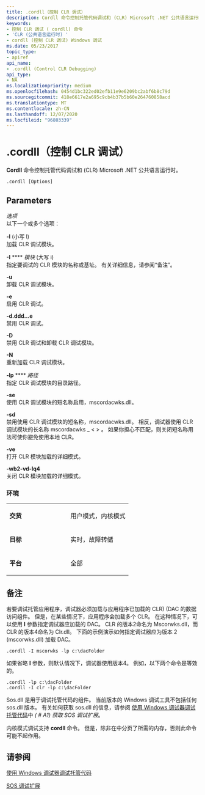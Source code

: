 ```yaml
---
title: .cordll（控制 CLR 调试）
description: Cordll 命令控制托管代码调试和 (CLR) Microsoft .NET 公共语言运行时。
keywords:
- 控制 CLR 调试 ( cordll) 命令
- 'CLR (公共语言运行时) '
- cordll (控制 CLR 调试) Windows 调试
ms.date: 05/23/2017
topic_type:
- apiref
api_name:
- .cordll (Control CLR Debugging)
api_type:
- NA
ms.localizationpriority: medium
ms.openlocfilehash: 0454d1bc322ed02efb11e9e6209bc2abf6b8c79d
ms.sourcegitcommit: 418e6617e2a695c9cb4b37b5b60e264760858acd
ms.translationtype: MT
ms.contentlocale: zh-CN
ms.lasthandoff: 12/07/2020
ms.locfileid: "96803339"
---
```

# <a name="cordll-control-clr-debugging"></a>.cordll（控制 CLR 调试）

**Cordll** 命令控制托管代码调试和 (CLR) Microsoft .NET 公共语言运行时。

```dbgsyntax
.cordll [Options]
```

## <a name="span-idparametersspanspan-idparametersspanspan-idparametersspanparameters"></a><span id="Parameters"></span><span id="parameters"></span><span id="PARAMETERS"></span>Parameters

<span id="_______Options______"></span><span id="_______options______"></span><span id="_______OPTIONS______"></span>*选项*   
以下一个或多个选项：

<span id="-l___lower-case_L_"></span><span id="-l___lower-case_l_"></span><span id="-L___LOWER-CASE_L_"></span>**-l** (小写 l)   
加载 CLR 调试模块。

<span id="-I_Module___upper-case_i__"></span><span id="-i_module___upper-case_i__"></span><span id="-I_MODULE___UPPER-CASE_I__"></span>**-I**  **** *模块* (大写 i)    
指定要调试的 CLR 模块的名称或基址。 有关详细信息，请参阅“备注”。

<span id="-u"></span><span id="-U"></span>**-u**  
卸载 CLR 调试模块。

<span id="-e"></span><span id="-E"></span>**-e**  
启用 CLR 调试。

<span id="-d"></span><span id="-D"></span>**-d.ddd...e**  
禁用 CLR 调试。

<span id="-D"></span><span id="-d"></span>**-D**  
禁用 CLR 调试和卸载 CLR 调试模块。

<span id="-N"></span><span id="-n"></span>**-N**  
重新加载 CLR 调试模块。

<span id="-lp_Path"></span><span id="-lp_path"></span><span id="-LP_PATH"></span>**-lp**  **** *路径*  
指定 CLR 调试模块的目录路径。

<span id="-se"></span><span id="-SE"></span>**-se**  
使用 CLR 调试模块的短名称启用，mscordacwks.dll。

<span id="-sd"></span><span id="-SD"></span>**-sd**  
禁用使用 CLR 调试模块的短名称，mscordacwks.dll。 相反，调试器使用 CLR 调试模块的长名称 mscordacwks \_ &lt; &gt; 。 如果你担心不匹配，则关闭短名称用法可使你避免使用本地 CLR。

<span id="-ve"></span><span id="-VE"></span>**-ve**  
打开 CLR 模块加载的详细模式。

<span id="-vd"></span><span id="-VD"></span>**-wb2-vd-lq4**  
关闭 CLR 模块加载的详细模式。

### <a name="span-idenvironmentspanspan-idenvironmentspanspan-idenvironmentspanenvironment"></a><span id="Environment"></span><span id="environment"></span><span id="ENVIRONMENT"></span>环境

<table>
<colgroup>
<col width="50%" />
<col width="50%" />
</colgroup>
<tbody>
<tr class="odd">
<td align="left"><p><strong>交货</strong></p></td>
<td align="left"><p>用户模式，内核模式</p></td>
</tr>
<tr class="even">
<td align="left"><p><strong>目标</strong></p></td>
<td align="left"><p>实时，故障转储</p></td>
</tr>
<tr class="odd">
<td align="left"><p><strong>平台</strong></p></td>
<td align="left"><p>全部</p></td>
</tr>
</tbody>
</table>

 

<a name="remarks"></a>备注
-------

若要调试托管应用程序，调试器必须加载与应用程序已加载的 CLR)  (DAC 的数据访问组件。 但是，在某些情况下，应用程序会加载多个 CLR。 在这种情况下，可以使用 **I** 参数指定调试器应加载的 DAC。 CLR 的版本2命名为 Mscorwks.dll，而 CLR 的版本4命名为 Clr.dll。 下面的示例演示如何指定调试器应为版本 2 (mscorwks.dll) 加载 DAC。

```dbgcmd
.cordll -I mscorwks -lp c:\dacFolder
```

如果省略 **I** 参数，则默认情况下，调试器使用版本4。 例如，以下两个命令是等效的。

```dbgcmd
.cordll -lp c:\dacFolder
.cordll -I clr -lp c:\dacFolder
```

Sos.dll 是用于调试托管代码的组件。 当前版本的 Windows 调试工具不包括任何 sos.dll 版本。 有关如何获取 sos.dll 的信息，请参阅 [使用 Windows 调试器调试托管代码](debugging-managed-code.md)中 *( # A1) 获取 SOS 调试扩展*。

内核模式调试支持 **cordll** 命令。 但是，除非在中分页了所需的内存，否则此命令可能不起作用。

## <a name="see-also"></a>请参阅

[使用 Windows 调试器调试托管代码](debugging-managed-code.md)

[SOS 调试扩展](/dotnet/framework/tools/sos-dll-sos-debugging-extension)
